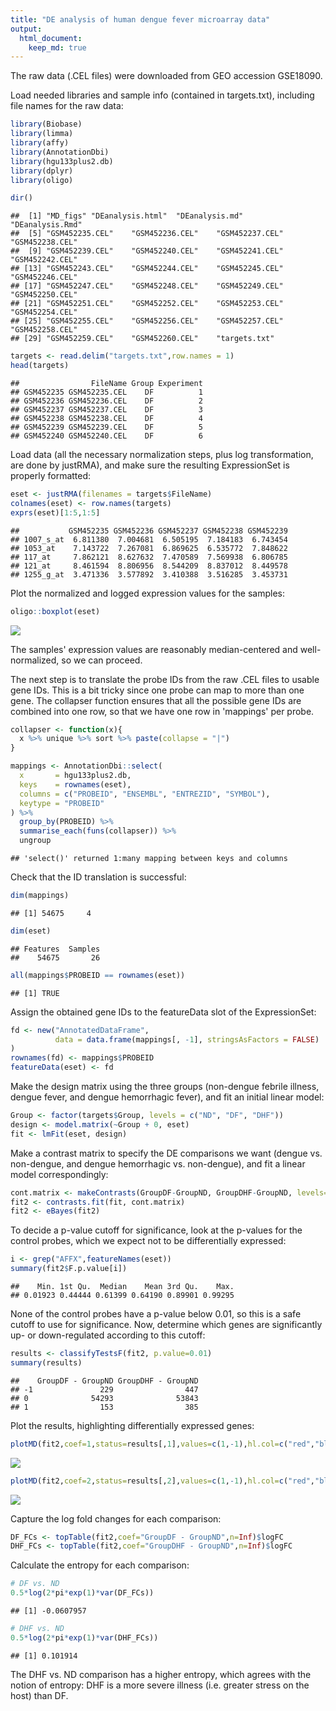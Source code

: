 ```yaml
---
title: "DE analysis of human dengue fever microarray data"
output: 
  html_document:
    keep_md: true
---
```



The raw data (.CEL files) were downloaded from GEO accession GSE18090.

Load needed libraries and sample info (contained in targets.txt), including file names for the raw data:

```r
library(Biobase)
library(limma)
library(affy)
library(AnnotationDbi)
library(hgu133plus2.db)
library(dplyr)
library(oligo)

dir()
```

```
##  [1] "MD_figs" "DEanalysis.html"  "DEanalysis.md"    "DEanalysis.Rmd"  
##  [5] "GSM452235.CEL"    "GSM452236.CEL"    "GSM452237.CEL"    "GSM452238.CEL"   
##  [9] "GSM452239.CEL"    "GSM452240.CEL"    "GSM452241.CEL"    "GSM452242.CEL"   
## [13] "GSM452243.CEL"    "GSM452244.CEL"    "GSM452245.CEL"    "GSM452246.CEL"   
## [17] "GSM452247.CEL"    "GSM452248.CEL"    "GSM452249.CEL"    "GSM452250.CEL"   
## [21] "GSM452251.CEL"    "GSM452252.CEL"    "GSM452253.CEL"    "GSM452254.CEL"   
## [25] "GSM452255.CEL"    "GSM452256.CEL"    "GSM452257.CEL"    "GSM452258.CEL"   
## [29] "GSM452259.CEL"    "GSM452260.CEL"    "targets.txt"
```

```r
targets <- read.delim("targets.txt",row.names = 1)
head(targets)
```

```
##                FileName Group Experiment
## GSM452235 GSM452235.CEL    DF          1
## GSM452236 GSM452236.CEL    DF          2
## GSM452237 GSM452237.CEL    DF          3
## GSM452238 GSM452238.CEL    DF          4
## GSM452239 GSM452239.CEL    DF          5
## GSM452240 GSM452240.CEL    DF          6
```

Load data (all the necessary normalization steps, plus log transformation, are done by justRMA), and make sure the resulting ExpressionSet is properly formatted:

```r
eset <- justRMA(filenames = targets$FileName)
colnames(eset) <- row.names(targets)
exprs(eset)[1:5,1:5]
```

```
##           GSM452235 GSM452236 GSM452237 GSM452238 GSM452239
## 1007_s_at  6.811380  7.004681  6.505195  7.184183  6.743454
## 1053_at    7.143722  7.267081  6.869625  6.535772  7.848622
## 117_at     7.862121  8.627632  7.470589  7.569938  6.806785
## 121_at     8.461594  8.806956  8.544209  8.837012  8.449578
## 1255_g_at  3.471336  3.577892  3.410388  3.516285  3.453731
```

Plot the normalized and logged expression values for the samples:

```r
oligo::boxplot(eset)
```

![](MD_figs/figure-html/unnamed-chunk-3-1.png)<!-- -->

The samples' expression values are reasonably median-centered and well-normalized, so we can proceed. 

The next step is to translate the probe IDs from the raw .CEL files to usable gene IDs. This is a bit tricky since one probe can map to more than one gene. The collapser function ensures that all the possible gene IDs are combined into one row, so that we have one row in 'mappings' per probe.

```r
collapser <- function(x){
  x %>% unique %>% sort %>% paste(collapse = "|")
}

mappings <- AnnotationDbi::select(
  x       = hgu133plus2.db,
  keys    = rownames(eset),
  columns = c("PROBEID", "ENSEMBL", "ENTREZID", "SYMBOL"),
  keytype = "PROBEID"
) %>%
  group_by(PROBEID) %>%
  summarise_each(funs(collapser)) %>%
  ungroup
```

```
## 'select()' returned 1:many mapping between keys and columns
```

Check that the ID translation is successful:

```r
dim(mappings)
```

```
## [1] 54675     4
```

```r
dim(eset)
```

```
## Features  Samples 
##    54675       26
```

```r
all(mappings$PROBEID == rownames(eset))
```

```
## [1] TRUE
```

Assign the obtained gene IDs to the featureData slot of the ExpressionSet:

```r
fd <- new("AnnotatedDataFrame",
          data = data.frame(mappings[, -1], stringsAsFactors = FALSE)
)
rownames(fd) <- mappings$PROBEID
featureData(eset) <- fd
```

Make the design matrix using the three groups (non-dengue febrile illness, dengue fever, and dengue hemorrhagic fever), and fit an initial linear model:

```r
Group <- factor(targets$Group, levels = c("ND", "DF", "DHF"))
design <- model.matrix(~Group + 0, eset)
fit <- lmFit(eset, design)
```

Make a contrast matrix to specify the DE comparisons we want (dengue vs. non-dengue, and dengue hemorrhagic vs. non-dengue), and fit a linear model correspondingly:

```r
cont.matrix <- makeContrasts(GroupDF-GroupND, GroupDHF-GroupND, levels=design)
fit2 <- contrasts.fit(fit, cont.matrix)
fit2 <- eBayes(fit2)
```

To decide a p-value cutoff for significance, look at the p-values for the control probes, which we expect not to be differentially expressed:

```r
i <- grep("AFFX",featureNames(eset))
summary(fit2$F.p.value[i])
```

```
##    Min. 1st Qu.  Median    Mean 3rd Qu.    Max. 
## 0.01923 0.44444 0.61399 0.64190 0.89901 0.99295
```

None of the control probes have a p-value below 0.01, so this is a safe cutoff to use for significance. Now, determine which genes are significantly up- or down-regulated according to this cutoff:

```r
results <- classifyTestsF(fit2, p.value=0.01)
summary(results)
```

```
##    GroupDF - GroupND GroupDHF - GroupND
## -1               229                447
## 0              54293              53843
## 1                153                385
```

Plot the results, highlighting differentially expressed genes:

```r
plotMD(fit2,coef=1,status=results[,1],values=c(1,-1),hl.col=c("red","blue"),ylim=c(-3,3))
```

![](MD_figs/figure-html/unnamed-chunk-11-1.png)<!-- -->

```r
plotMD(fit2,coef=2,status=results[,2],values=c(1,-1),hl.col=c("red","blue"),ylim=c(-3,3))
```

![](MD_figs/figure-html/unnamed-chunk-11-2.png)<!-- -->

Capture the log fold changes for each comparison:

```r
DF_FCs <- topTable(fit2,coef="GroupDF - GroupND",n=Inf)$logFC
DHF_FCs <- topTable(fit2,coef="GroupDHF - GroupND",n=Inf)$logFC
```

Calculate the entropy for each comparison:

```r
# DF vs. ND
0.5*log(2*pi*exp(1)*var(DF_FCs))
```

```
## [1] -0.0607957
```

```r
# DHF vs. ND
0.5*log(2*pi*exp(1)*var(DHF_FCs))
```

```
## [1] 0.101914
```

The DHF vs. ND comparison has a higher entropy, which agrees with the notion of entropy: DHF is a more severe illness (i.e. greater stress on the host) than DF.

